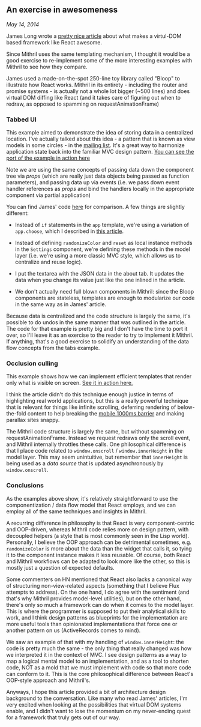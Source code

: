 ## An exercise in awesomeness

*May 14, 2014*

James Long wrote a [pretty nice article](http://jlongster.com/Removing-User-Interface-Complexity,-or-Why-React-is-Awesome) about what makes a virtul-DOM based framework like React awesome.

Since Mithril uses the same templating mechanism, I thought it would be a good exercise to re-implement some of the more interesting examples with Mithril to see how they compare.

James used a made-on-the-spot 250-line toy library called "Bloop" to illustrate how React works. Mithril in its entirety - including the router and promise systems - is actually not a whole lot bigger (~500 lines) and does virtual DOM diffing like React (and it takes care of figuring out when to redraw, as opposed to spamming on requestAnimationFrame)

### Tabbed UI

This example aimed to demonstrate the idea of storing data in a centralized location. I've actually talked about this idea - a pattern that is known as view models in some circles - in the [mailing list](https://groups.google.com/d/msg/mithriljs/WOvJARwmOYA/ovA_HVTawnQJ). It's a great way to harmonize application state back into the familiar MVC design pattern. [You can see the port of the example in action here](http://jsfiddle.net/kHaRa/1/)

Note we are using the same concepts of passing data down the component tree via *props* (which are really just data objects being passed as function parameters), and passing data up via events (i.e. we pass down event handler references as *props* and bind the handlers locally in the appropriate component via partial application)

You can find James' code [here](https://gist.github.com/jlongster/3f32b2c7dce588f24c92) for comparison. A few things are slightly different: 

- Instead of `if` statements in the `app` template, we're using a variation of `app.choose`, which I described in [this article](getting-over-a-fear-of-turing-complete-templates.html). 

- Instead of defining `randomizeColor` and `reset` as local instance methods in the `Settings` component, we're defining these methods in the model layer (i.e. we're using a more classic MVC style, which allows us to centralize and reuse logic).

- I put the textarea with the JSON data in the about tab. It updates the data when you change its value just like the one inlined in the article.

- We don't actually need full blown components in Mithril: since the Bloop components are stateless, templates are enough to modularize our code in the same way as in James' article.

Because data is centralized and the code structure is largely the same, it's possible to do undos in the same manner that was outlined in the article. The code for that example is pretty big and I don't have the time to port it over, so I'll leave it as an exercise to the reader to try to implement it Mithril. If anything, that's a good exercise to solidify an understanding of the data flow concepts from the tabs example.

### Occlusion culling

This example shows how we can implement efficient templates that render only what is visible on screen. [See it in action here.](http://jsfiddle.net/7JNUy/1/)

I think the article didn't do this technique enough justice in terms of highlighting real world applications, but this is a really powerful technique that is relevant for things like infinite scrolling, deferring rendering of below-the-fold content to help breaking the [mobile 1000ms barrier](http://alistapart.com/blog/post/breaking-the-1000ms-time-to-glass-mobile-barrier) and making parallax sites snappy.

The Mithril code structure is largely the same, but without spamming on requestAnimationFrame. Instead we request redraws only the scroll event, and Mithril internally throttles these calls. One philosophical difference is that I place code related to `window.onscroll` / `window.innerHeight` in the model layer. This may seem unintuitive, but remember that `innerHeight` is being used as a *data source* that is updated asynchronously by `window.onscroll`.

### Conclusions

As the examples above show, it's relatively straightforward to use the componentization / data flow model that React employs, and we can employ all of the same techniques and insights in Mithril.

A recurring difference in philosophy is that React is very component-centric and OOP-driven, whereas Mithril code relies more on design pattern, with decoupled helpers (a style that is most commonly seen in the Lisp world). Personally, I believe the OOP approach can be detrimental sometimes, e.g. `randomizeColor` is more about the data than the widget that calls it, so tying it to the component instance makes it less reusable. Of course, both React and Mithril workflows can be adapted to look more like the other, so this is mostly just a question of expected defaults.

Some commenters on HN mentioned that React also lacks a canonical way of structuring non-view-related aspects (something that I believe Flux attempts to address). On the one hand, I do agree with the sentiment (and that's why Mithril provides model-level utilities), but on the other hand, there's only so much a framework can do when it comes to the model layer. This is where the programmer is supposed to put their analytical skills to work, and I think design patterns as blueprints for the implementation are more useful tools than opinionated implementations that force one or another pattern on us (ActiveRecords comes to mind).

We saw an example of that with my handling of `window.innerHeight`: the code is pretty much the same - the only thing that really changed was how we interpreted it in the context of MVC. I see design patterns as a way to map a logical mental model to an implementation, and as a tool to shorten code, NOT as a mold that we must implement with code so that more code can conform to it. This is the core philosophical difference between React's OOP-style approach and Mithril's.

Anyways, I hope this article provided a bit of architecture design background to the conversation. Like many who read James' articles, I'm very excited when looking at the possibilities that virtual DOM systems enable, and I didn't want to lose the momentum on my never-ending quest for a framework that truly gets out of our way.
